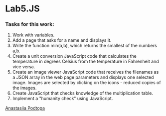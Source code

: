 # Lab5.JS

### Tasks for this work:
1. Work with variables.
2. Add a page that asks for a name and displays it.
3. Write the function min(a,b), which returns the smallest of the numbers a,b.
4. Create a unit conversion JavaScript code that calculates the temperature in degrees Celsius from the temperature in Fahrenheit and vice versa.
5. Create an image viewer JavaScript code that receives the filenames as a JSON array in the web page parameters and displays one selected image. Images are selected by clicking on the icons - reduced copies of the images.
6. Create JavaScript that checks knowledge of the multiplication table.
7. Implement a "humanity check" using JavaScript.


[Anastasiia Podtopa](https://github.com/Podtopa)